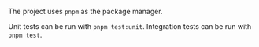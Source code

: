 The project uses `pnpm` as the package manager.

Unit tests can be run with `pnpm test:unit`. Integration tests can be run with `pnpm test`.
